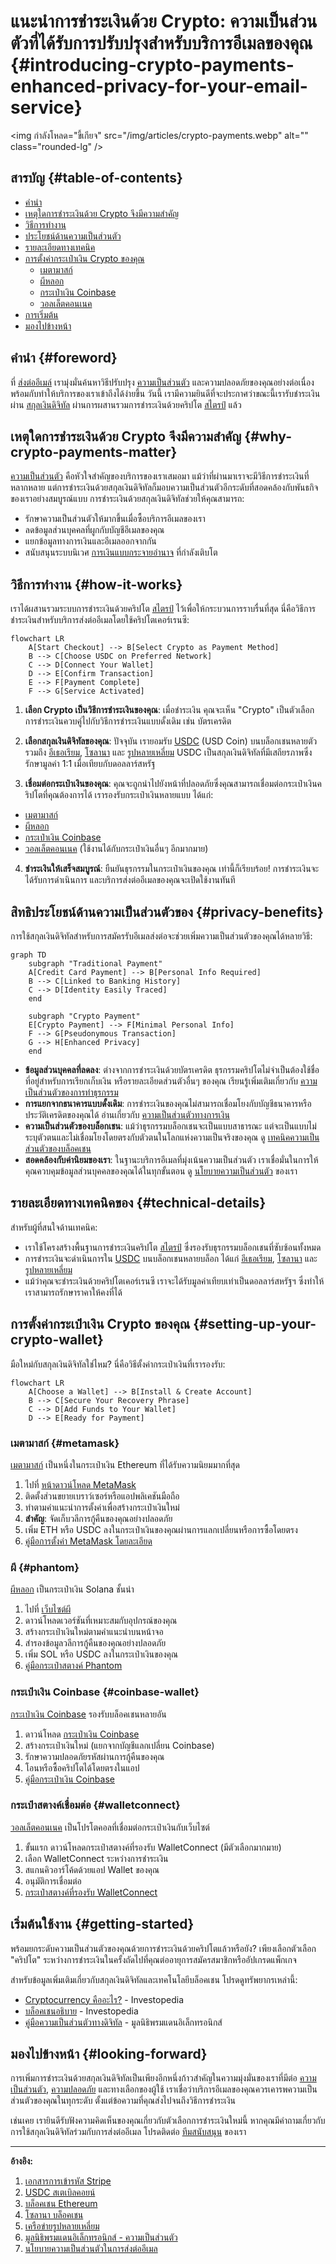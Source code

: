 # แนะนำการชำระเงินด้วย Crypto: ความเป็นส่วนตัวที่ได้รับการปรับปรุงสำหรับบริการอีเมลของคุณ {#introducing-crypto-payments-enhanced-privacy-for-your-email-service}

<img กำลังโหลด="ขี้เกียจ" src="/img/articles/crypto-payments.webp" alt="" class="rounded-lg" />

## สารบัญ {#table-of-contents}

* [คำนำ](#foreword)
* [เหตุใดการชำระเงินด้วย Crypto จึงมีความสำคัญ](#why-crypto-payments-matter)
* [วิธีการทำงาน](#how-it-works)
* [ประโยชน์ด้านความเป็นส่วนตัว](#privacy-benefits)
* [รายละเอียดทางเทคนิค](#technical-details)
* [การตั้งค่ากระเป๋าเงิน Crypto ของคุณ](#setting-up-your-crypto-wallet)
  * [เมตามาสก์](#metamask)
  * [ผีหลอก](#phantom)
  * [กระเป๋าเงิน Coinbase](#coinbase-wallet)
  * [วอลเล็ตคอนเนค](#walletconnect)
* [การเริ่มต้น](#getting-started)
* [มองไปข้างหน้า](#looking-forward)

## คำนำ {#foreword}

ที่ [ส่งต่ออีเมล์](https://forwardemail.net) เรามุ่งมั่นค้นหาวิธีปรับปรุง [ความเป็นส่วนตัว](https://en.wikipedia.org/wiki/Privacy) และความปลอดภัยของคุณอย่างต่อเนื่อง พร้อมกับทำให้บริการของเราเข้าถึงได้ง่ายขึ้น วันนี้ เรามีความยินดีที่จะประกาศว่าขณะนี้เรารับชำระเงินผ่าน [สกุลเงินดิจิทัล](https://en.wikipedia.org/wiki/Cryptocurrency) ผ่านการผสานรวมการชำระเงินด้วยคริปโต [สไตรป์](https://stripe.com) แล้ว

## เหตุใดการชำระเงินด้วย Crypto จึงมีความสำคัญ {#why-crypto-payments-matter}

[ความเป็นส่วนตัว](https://en.wikipedia.org/wiki/Internet_privacy) คือหัวใจสำคัญของบริการของเราเสมอมา แม้ว่าที่ผ่านมาเราจะมีวิธีการชำระเงินที่หลากหลาย แต่การชำระเงินด้วยสกุลเงินดิจิทัลก็มอบความเป็นส่วนตัวอีกระดับที่สอดคล้องกับพันธกิจของเราอย่างสมบูรณ์แบบ การชำระเงินด้วยสกุลเงินดิจิทัลช่วยให้คุณสามารถ:

* รักษาความเป็นส่วนตัวให้มากขึ้นเมื่อซื้อบริการอีเมลของเรา
* ลดข้อมูลส่วนบุคคลที่ผูกกับบัญชีอีเมลของคุณ
* แยกข้อมูลทางการเงินและอีเมลออกจากกัน
* สนับสนุนระบบนิเวศ [การเงินแบบกระจายอำนาจ](https://en.wikipedia.org/wiki/Decentralized_finance) ที่กำลังเติบโต

## วิธีการทำงาน {#how-it-works}

เราได้ผสานรวมระบบการชำระเงินด้วยคริปโต [สไตรป์](https://docs.stripe.com/crypto) ไว้เพื่อให้กระบวนการราบรื่นที่สุด นี่คือวิธีการชำระเงินสำหรับบริการส่งต่ออีเมลโดยใช้คริปโตเคอร์เรนซี:

```mermaid
flowchart LR
    A[Start Checkout] --> B[Select Crypto as Payment Method]
    B --> C[Choose USDC on Preferred Network]
    C --> D[Connect Your Wallet]
    D --> E[Confirm Transaction]
    E --> F[Payment Complete]
    F --> G[Service Activated]
```

1. **เลือก Crypto เป็นวิธีการชำระเงินของคุณ**: เมื่อชำระเงิน คุณจะเห็น "Crypto" เป็นตัวเลือกการชำระเงินควบคู่ไปกับวิธีการชำระเงินแบบดั้งเดิม เช่น บัตรเครดิต

2. **เลือกสกุลเงินดิจิทัลของคุณ**: ปัจจุบัน เรายอมรับ [USDC](https://en.wikipedia.org/wiki/USD_Coin) (USD Coin) บนบล็อกเชนหลายตัว รวมถึง [อีเธอเรียม](https://ethereum.org), [โซลานา](https://solana.com) และ [รูปหลายเหลี่ยม](https://polygon.technology) USDC เป็นสกุลเงินดิจิทัลที่มีเสถียรภาพซึ่งรักษามูลค่า 1:1 เมื่อเทียบกับดอลลาร์สหรัฐ

3. **เชื่อมต่อกระเป๋าเงินของคุณ**: คุณจะถูกนำไปยังหน้าที่ปลอดภัยซึ่งคุณสามารถเชื่อมต่อกระเป๋าเงินคริปโตที่คุณต้องการได้ เรารองรับกระเป๋าเงินหลายแบบ ได้แก่:
* [เมตามาสก์](https://metamask.io)
* [ผีหลอก](https://phantom.app)
* [กระเป๋าเงิน Coinbase](https://www.coinbase.com/wallet)
* [วอลเล็ตคอนเนค](https://walletconnect.com) (ใช้งานได้กับกระเป๋าเงินอื่นๆ อีกมากมาย)

4. **ชำระเงินให้เสร็จสมบูรณ์**: ยืนยันธุรกรรมในกระเป๋าเงินของคุณ เท่านี้ก็เรียบร้อย! การชำระเงินจะได้รับการดำเนินการ และบริการส่งต่ออีเมลของคุณจะเปิดใช้งานทันที

## สิทธิประโยชน์ด้านความเป็นส่วนตัวของ {#privacy-benefits}

การใช้สกุลเงินดิจิทัลสำหรับการสมัครรับอีเมลส่งต่อจะช่วยเพิ่มความเป็นส่วนตัวของคุณได้หลายวิธี:

```mermaid
graph TD
    subgraph "Traditional Payment"
    A[Credit Card Payment] --> B[Personal Info Required]
    B --> C[Linked to Banking History]
    C --> D[Identity Easily Traced]
    end

    subgraph "Crypto Payment"
    E[Crypto Payment] --> F[Minimal Personal Info]
    F --> G[Pseudonymous Transaction]
    G --> H[Enhanced Privacy]
    end
```

* **ข้อมูลส่วนบุคคลที่ลดลง**: ต่างจากการชำระเงินด้วยบัตรเครดิต ธุรกรรมคริปโตไม่จำเป็นต้องใช้ชื่อ ที่อยู่สำหรับการเรียกเก็บเงิน หรือรายละเอียดส่วนตัวอื่นๆ ของคุณ เรียนรู้เพิ่มเติมเกี่ยวกับ [ความเป็นส่วนตัวของการทำธุรกรรม](https://en.wikipedia.org/wiki/Privacy_coin)
* **การแยกจากธนาคารแบบดั้งเดิม**: การชำระเงินของคุณไม่สามารถเชื่อมโยงกับบัญชีธนาคารหรือประวัติเครดิตของคุณได้ อ่านเกี่ยวกับ [ความเป็นส่วนตัวทางการเงิน](https://en.wikipedia.org/wiki/Financial_privacy)
* **ความเป็นส่วนตัวของบล็อกเชน**: แม้ว่าธุรกรรมบล็อกเชนจะเป็นแบบสาธารณะ แต่จะเป็นแบบไม่ระบุตัวตนและไม่เชื่อมโยงโดยตรงกับตัวตนในโลกแห่งความเป็นจริงของคุณ ดู [เทคนิคความเป็นส่วนตัวของบล็อคเชน](https://en.wikipedia.org/wiki/Privacy_and_blockchain)
* **สอดคล้องกับค่านิยมของเรา**: ในฐานะบริการอีเมลที่มุ่งเน้นความเป็นส่วนตัว เราเชื่อมั่นในการให้คุณควบคุมข้อมูลส่วนบุคคลของคุณได้ในทุกขั้นตอน ดู [นโยบายความเป็นส่วนตัว](/privacy) ของเรา

## รายละเอียดทางเทคนิคของ {#technical-details}

สำหรับผู้ที่สนใจด้านเทคนิค:

* เราใช้โครงสร้างพื้นฐานการชำระเงินคริปโต [สไตรป์](https://docs.stripe.com/crypto/stablecoin-payments) ซึ่งรองรับธุรกรรมบล็อกเชนที่ซับซ้อนทั้งหมด
* การชำระเงินจะดำเนินการใน [USDC](https://www.circle.com/en/usdc) บนบล็อกเชนหลายบล็อก ได้แก่ [อีเธอเรียม](https://ethereum.org), [โซลานา](https://solana.com) และ [รูปหลายเหลี่ยม](https://polygon.technology)
* แม้ว่าคุณจะชำระเงินด้วยคริปโตเคอร์เรนซี เราจะได้รับมูลค่าเทียบเท่าเป็นดอลลาร์สหรัฐฯ ซึ่งทำให้เราสามารถรักษาราคาให้คงที่ได้

## การตั้งค่ากระเป๋าเงิน Crypto ของคุณ {#setting-up-your-crypto-wallet}

มือใหม่กับสกุลเงินดิจิทัลใช่ไหม? นี่คือวิธีตั้งค่ากระเป๋าเงินที่เรารองรับ:

```mermaid
flowchart LR
    A[Choose a Wallet] --> B[Install & Create Account]
    B --> C[Secure Your Recovery Phrase]
    C --> D[Add Funds to Your Wallet]
    D --> E[Ready for Payment]
```

### เมตามาสก์ {#metamask}

[เมตามาสก์](https://metamask.io) เป็นหนึ่งในกระเป๋าเงิน Ethereum ที่ได้รับความนิยมมากที่สุด

1. ไปที่ [หน้าดาวน์โหลด MetaMask](https://metamask.io/download/)
2. ติดตั้งส่วนขยายเบราว์เซอร์หรือแอปพลิเคชันมือถือ
3. ทำตามคำแนะนำการตั้งค่าเพื่อสร้างกระเป๋าเงินใหม่
4. **สำคัญ**: จัดเก็บวลีการกู้คืนของคุณอย่างปลอดภัย
5. เพิ่ม ETH หรือ USDC ลงในกระเป๋าเงินของคุณผ่านการแลกเปลี่ยนหรือการซื้อโดยตรง
6. [คู่มือการตั้งค่า MetaMask โดยละเอียด](https://metamask.io/faqs/)

### ผี {#phantom}

[ผีหลอก](https://phantom.app) เป็นกระเป๋าเงิน Solana ชั้นนำ

1. ไปที่ [เว็บไซต์ผี](https://phantom.app/)
2. ดาวน์โหลดเวอร์ชันที่เหมาะสมกับอุปกรณ์ของคุณ
3. สร้างกระเป๋าเงินใหม่ตามคำแนะนำบนหน้าจอ
4. สำรองข้อมูลวลีการกู้คืนของคุณอย่างปลอดภัย
5. เพิ่ม SOL หรือ USDC ลงในกระเป๋าเงินของคุณ
6. [คู่มือกระเป๋าสตางค์ Phantom](https://help.phantom.app/hc/en-us/articles/4406388623251-How-to-create-a-new-wallet)

### กระเป๋าเงิน Coinbase {#coinbase-wallet}

[กระเป๋าเงิน Coinbase](https://www.coinbase.com/wallet) รองรับบล็อคเชนหลายอัน

1. ดาวน์โหลด [กระเป๋าเงิน Coinbase](https://www.coinbase.com/wallet/downloads)
2. สร้างกระเป๋าเงินใหม่ (แยกจากบัญชีแลกเปลี่ยน Coinbase)
3. รักษาความปลอดภัยรหัสผ่านการกู้คืนของคุณ
4. โอนหรือซื้อคริปโตได้โดยตรงในแอป
5. [คู่มือกระเป๋าเงิน Coinbase](https://www.coinbase.com/learn/tips-and-tutorials/how-to-set-up-a-crypto-wallet)

### กระเป๋าสตางค์เชื่อมต่อ {#walletconnect}

[วอลเล็ตคอนเนค](https://walletconnect.com) เป็นโปรโตคอลที่เชื่อมต่อกระเป๋าเงินกับเว็บไซต์

1. ขั้นแรก ดาวน์โหลดกระเป๋าสตางค์ที่รองรับ WalletConnect (มีตัวเลือกมากมาย)
2. เลือก WalletConnect ระหว่างการชำระเงิน
3. สแกนคิวอาร์โค้ดด้วยแอป Wallet ของคุณ
4. อนุมัติการเชื่อมต่อ
5. [กระเป๋าสตางค์ที่รองรับ WalletConnect](https://walletconnect.com/registry/wallets)

## เริ่มต้นใช้งาน {#getting-started}

พร้อมยกระดับความเป็นส่วนตัวของคุณด้วยการชำระเงินด้วยคริปโตแล้วหรือยัง? เพียงเลือกตัวเลือก "คริปโต" ระหว่างการชำระเงินในครั้งถัดไปที่คุณต่ออายุการสมัครสมาชิกหรืออัปเกรดแพ็กเกจ

สำหรับข้อมูลเพิ่มเติมเกี่ยวกับสกุลเงินดิจิทัลและเทคโนโลยีบล็อคเชน โปรดดูทรัพยากรเหล่านี้:

* [Cryptocurrency คืออะไร?](https://www.investopedia.com/terms/c/cryptocurrency.asp) - Investopedia
* [บล็อคเชนอธิบาย](https://www.investopedia.com/terms/b/blockchain.asp) - Investopedia
* [คู่มือความเป็นส่วนตัวทางดิจิทัล](https://www.eff.org/issues/privacy) - มูลนิธิพรมแดนอิเล็กทรอนิกส์

## มองไปข้างหน้า {#looking-forward}

การเพิ่มการชำระเงินด้วยสกุลเงินดิจิทัลเป็นเพียงอีกหนึ่งก้าวสำคัญในความมุ่งมั่นของเราที่มีต่อ [ความเป็นส่วนตัว](https://en.wikipedia.org/wiki/Privacy), [ความปลอดภัย](https://en.wikipedia.org/wiki/Computer_security) และทางเลือกของผู้ใช้ เราเชื่อว่าบริการอีเมลของคุณควรเคารพความเป็นส่วนตัวของคุณในทุกระดับ ตั้งแต่ข้อความที่คุณส่งไปจนถึงวิธีการชำระเงิน

เช่นเคย เรายินดีรับฟังความคิดเห็นของคุณเกี่ยวกับตัวเลือกการชำระเงินใหม่นี้ หากคุณมีคำถามเกี่ยวกับการใช้สกุลเงินดิจิทัลร่วมกับการส่งต่ออีเมล โปรดติดต่อ [ทีมสนับสนุน](/help) ของเรา

---

**อ้างอิง:**

1. [เอกสารการเข้ารหัส Stripe](https://docs.stripe.com/crypto)
2. [USDC สเตเบิลคอยน์](https://www.circle.com/en/usdc)
3. [บล็อคเชน Ethereum](https://ethereum.org)
4. [โซลานา บล็อคเชน](https://solana.com)
5. [เครือข่ายรูปหลายเหลี่ยม](https://polygon.technology)
6. [มูลนิธิพรมแดนอิเล็กทรอนิกส์ - ความเป็นส่วนตัว](https://www.eff.org/issues/privacy)
7. [นโยบายความเป็นส่วนตัวในการส่งต่ออีเมล](/privacy)